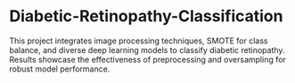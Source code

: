 # Diabetic-Retinopathy-Classification
This project integrates image processing techniques, SMOTE for class balance, and diverse deep learning models to classify diabetic retinopathy. Results showcase the effectiveness of preprocessing and oversampling for robust model performance.
